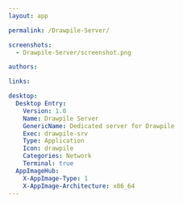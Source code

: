 ```yaml
---
layout: app

permalink: /Drawpile-Server/

screenshots:
  - Drawpile-Server/screenshot.png

authors:

links:

desktop:
  Desktop Entry:
    Version: 1.0
    Name: Drawpile Server
    GenericName: Dedicated server for Drawpile
    Exec: drawpile-srv
    Type: Application
    Icon: drawpile
    Categories: Network
    Terminal: true
  AppImageHub:
    X-AppImage-Type: 1
    X-AppImage-Architecture: x86_64
---
```


